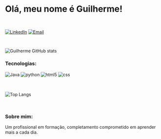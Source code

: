 # Olá, meu nome é Guilherme! 

<br/>

<!-- [![Portifólio](https://img.shields.io/website?label=lucas&style=for-the-badge&url=https://github.com/lucasFrt)](https://github.com/lucasFrt) -->
[![LinkedIn](https://img.shields.io/badge/LinkedIn-0077B5?style=for-the-badge&logo=linkedin&logoColor=white)](https://www.linkedin.com/in/guilherme-machado-a41a132a1/)
[![Email](https://img.shields.io/badge/Gmail-D14836?style=for-the-badge&logo=gmail&logoColor=white)](mailto:machado.royale@gmail.com)


<br/>

![Guilherme GitHub stats](https://github-readme-stats.vercel.app/api?username=guilherme-axt&show_icon=true&theme=dark)





### Tecnologias:

<div style="display: inline_block">
  

  <img align="center" alt="Java" src="https://img.shields.io/badge/Java-ED8B00?style=for-the-badge&logo=openjdk&logoColor=white" />
  <img align="center" alt="python" src="https://img.shields.io/badge/Python-14354C?style=for-the-badge&logo=python&logoColor=white" />

  <img align="center" alt="html5" src="https://img.shields.io/badge/HTML5-E34F26?style=for-the-badge&logo=html5&logoColor=white" />
  <img align="center" alt="css" src="https://img.shields.io/badge/CSS3-1572B6?style=for-the-badge&logo=css3&logoColor=white" />
</div><br/>


<br/>

![Top Langs](https://github-readme-stats.vercel.app/api/top-langs/?username=guilherme-axt&layout=compact)

<br/>

### Sobre mim: 
Um profissional em formação, completamento comprometido em aprender mais a cada dia.

